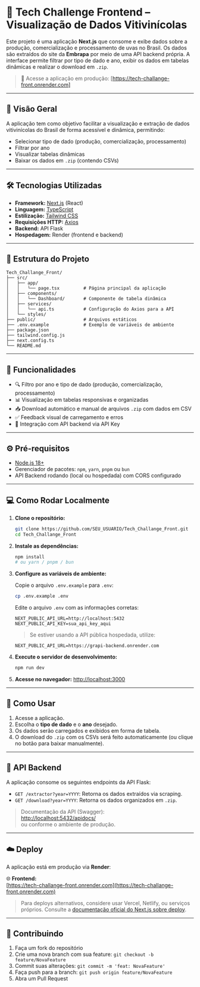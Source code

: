 # 🍇 Tech Challenge Frontend – Visualização de Dados Vitivinícolas

Este projeto é uma aplicação **Next.js** que consome e exibe dados sobre a produção, comercialização e processamento de uvas no Brasil. Os dados são extraídos do site da **Embrapa** por meio de uma API backend própria. A interface permite filtrar por tipo de dado e ano, exibir os dados em tabelas dinâmicas e realizar o download em `.zip`.

> 🔗 Acesse a aplicação em produção: [https://tech-challange-front.onrender.com]

---

## 📸 Visão Geral

A aplicação tem como objetivo facilitar a visualização e extração de dados vitivinícolas do Brasil de forma acessível e dinâmica, permitindo:

- Selecionar tipo de dado (produção, comercialização, processamento)
- Filtrar por ano
- Visualizar tabelas dinâmicas
- Baixar os dados em `.zip` (contendo CSVs)

--- 

## 🛠️ Tecnologias Utilizadas

- **Framework:** [Next.js](https://nextjs.org/) (React)
- **Linguagem:** [TypeScript](https://www.typescriptlang.org/)
- **Estilização:** [Tailwind CSS](https://tailwindcss.com/)
- **Requisições HTTP:** [Axios](https://axios-http.com/)
- **Backend:** API Flask
- **Hospedagem:** Render (frontend e backend)

---

## 📁 Estrutura do Projeto

```
Tech_Challange_Front/
├── src/
│   ├── app/
│   │   └── page.tsx         # Página principal da aplicação
│   ├── components/
│   │   └── Dashboard/       # Componente de tabela dinâmica
│   ├── services/
│   │   └── api.ts           # Configuração do Axios para a API
│   └── styles/
├── public/                  # Arquivos estáticos
├── .env.example             # Exemplo de variáveis de ambiente
├── package.json
├── tailwind.config.js
├── next.config.ts
└── README.md
```

---

## 🚀 Funcionalidades

- 🔍 Filtro por ano e tipo de dado (produção, comercialização, processamento)
- 📊 Visualização em tabelas responsivas e organizadas
- 📥 Download automático e manual de arquivos `.zip` com dados em CSV
- ✅ Feedback visual de carregamento e erros
- 🔐 Integração com API backend via API Key

---

## ⚙️ Pré-requisitos

- [Node.js 18+](https://nodejs.org/)
- Gerenciador de pacotes: `npm`, `yarn`, `pnpm` ou `bun`
- API Backend rodando (local ou hospedada) com CORS configurado

---

## 💻 Como Rodar Localmente

1. **Clone o repositório:**
   ```bash
   git clone https://github.com/SEU_USUARIO/Tech_Challange_Front.git
   cd Tech_Challange_Front
   ```

2. **Instale as dependências:**
   ```bash
   npm install
   # ou yarn / pnpm / bun
   ```

3. **Configure as variáveis de ambiente:**

   Copie o arquivo `.env.example` para `.env`:
   ```bash
   cp .env.example .env
   ```

   Edite o arquivo `.env` com as informações corretas:
   ```env
   NEXT_PUBLIC_API_URL=http://localhost:5432
   NEXT_PUBLIC_API_KEY=sua_api_key_aqui
   ```

   > Se estiver usando a API pública hospedada, utilize:
   ```env
   NEXT_PUBLIC_API_URL=https://grapi-backend.onrender.com
   ```

4. **Execute o servidor de desenvolvimento:**
   ```bash
   npm run dev
   ```

5. **Acesse no navegador:**
   [http://localhost:3000](http://localhost:3000)

---

## 🧪 Como Usar

1. Acesse a aplicação.
2. Escolha o **tipo de dado** e o **ano** desejado.
3. Os dados serão carregados e exibidos em forma de tabela.
4. O download do `.zip` com os CSVs será feito automaticamente (ou clique no botão para baixar manualmente).

---

## 🔌 API Backend

A aplicação consome os seguintes endpoints da API Flask:

- `GET /extractor?year=YYYY`: Retorna os dados extraídos via scraping.
- `GET /download?year=YYYY`: Retorna os dados organizados em `.zip`.

> Documentação da API (Swagger):  
[http://localhost:5432/apidocs/](http://localhost:5432/apidocs/)  
ou conforme o ambiente de produção.

---

## ☁️ Deploy

A aplicação está em produção via **Render**:

🌐 **Frontend:**  
[https://tech-challange-front.onrender.com](https://tech-challange-front.onrender.com)

> Para deploys alternativos, considere usar Vercel, Netlify, ou serviços próprios. Consulte a [documentação oficial do Next.js sobre deploy](https://nextjs.org/docs/deployment).

---

## 🤝 Contribuindo

1. Faça um fork do repositório
2. Crie uma nova branch com sua feature: `git checkout -b feature/NovaFeature`
3. Commit suas alterações: `git commit -m 'feat: NovaFeature'`
4. Faça push para a branch: `git push origin feature/NovaFeature`
5. Abra um Pull Request
